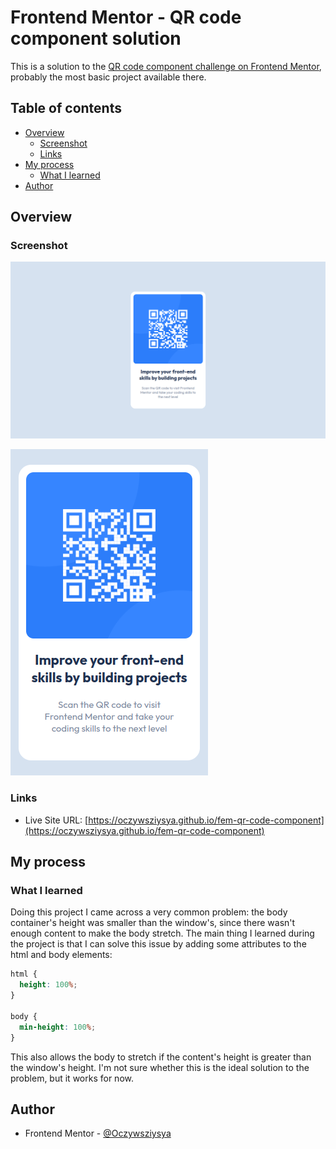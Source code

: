 # Frontend Mentor - QR code component solution

This is a solution to the [QR code component challenge on Frontend Mentor](https://www.frontendmentor.io/challenges/qr-code-component-iux_sIO_H), probably the most basic project 
available there.

## Table of contents

- [Overview](#overview)
  - [Screenshot](#screenshot)
  - [Links](#links)
- [My process](#my-process)
  - [What I learned](#what-i-learned)
- [Author](#author)

## Overview

### Screenshot

![](./screenshots/screenshot-desktop.png)

![](./screenshots/screenshot-mobile.png)

### Links

- Live Site URL: [https://oczywsziysya.github.io/fem-qr-code-component](https://oczywsziysya.github.io/fem-qr-code-component)

## My process

### What I learned

Doing this project I came across a very common problem: the body container's height 
was smaller than the window's, since there wasn't enough content to make the body
stretch. The main thing I learned during the project is that I can solve this issue 
by adding some attributes to the html and body elements: 

```css
html {
  height: 100%;
}

body {
  min-height: 100%;
}
```

This also allows the body to stretch if the content's height is greater than the
window's height. I'm not sure whether this is the ideal solution to the problem,
but it works for now.

## Author

- Frontend Mentor - [@Oczywsziysya](https://www.frontendmentor.io/profile/Oczywsziysya)

